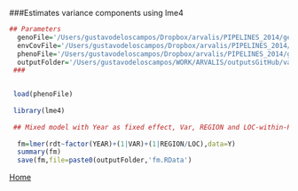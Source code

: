 ###Estimates variance components using lme4

```R
## Parameters
  genoFile='/Users/gustavodeloscampos/Dropbox/arvalis/PIPELINES_2014/getData/output/X_2012_2014.rda'
  envCovFile='/Users/gustavodeloscampos/Dropbox/arvalis/PIPELINES_2014/getData/output/W_No_ctr_std.rda' 
  phenoFile='/Users/gustavodeloscampos/Dropbox/arvalis/PIPELINES_2014/getData/output/Y.rda' 
  outputFolder='/Users/gustavodeloscampos/WORK/ARVALIS/outputsGitHub/varComp'
 ###


 load(phenoFile)
  
 library(lme4)
  
 ## Mixed model with Year as fixed effect, Var, REGION and LOC-within-REGION as random
  
  fm=lmer(rdt~factor(YEAR)+(1|VAR)+(1|REGION/LOC),data=Y)
  summary(fm)
  save(fm,file=paste0(outputFolder,'fm.RData')
```
[Home](https://github.com/gdlc/ARVALIS/blob/master/README.md)
